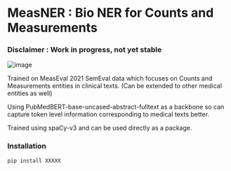 # MeasNER : Bio NER for Counts and Measurements

### Disclaimer : Work in progress, not yet stable

![image](https://user-images.githubusercontent.com/34004739/120615321-c75e5d00-c475-11eb-9747-2bec7e2d849d.png)

Trained on MeasEval 2021 SemEval data which focuses on Counts and Measurements entities in clinical texts. (Can be extended to other medical entities as well)

Using PubMedBERT-base-uncased-abstract-fulltext as a backbone so can capture token level information corresponding to medical texts better. 

Trained using spaCy-v3 and can be used directly as a package. 


### Installation 
```
pip install XXXXX
```
